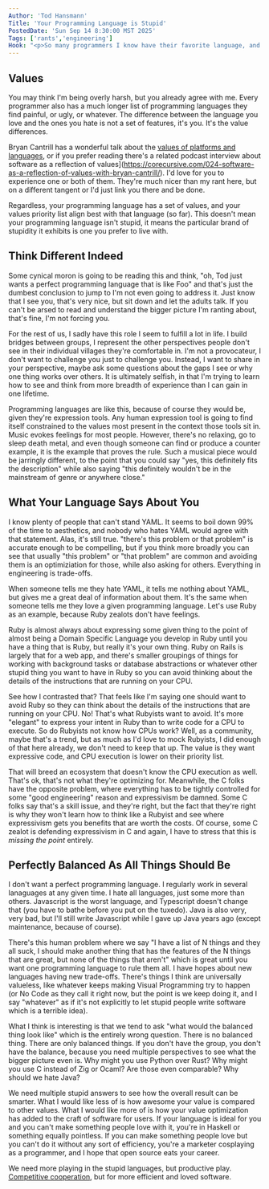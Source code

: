 ```yaml
---
Author: 'Tod Hansmann'
Title: 'Your Programming Language is Stupid'
PostedDate: 'Sun Sep 14 8:30:00 MST 2025'
Tags: ['rants','engineering']
Hook: "<p>So many programmers I know have their favorite language, and they really, really want to sell me on the virtues of it. The problem, every time, is that their programming language is stupid, and so is yours. It doesn't matter what it is, it's a stupid one. I know, because there aren't any programming languages that aren't stupid. There's no panacea, no golden balanced ratio. Especially yours.</p>"
---
```

## Values

You may think I'm being overly harsh, but you already agree with me. Every programmer also has a much longer list of programming languages they find painful, or ugly, or whatever. The difference between the language you love and the ones you hate is not a set of features, it's you. It's the value differences.

Bryan Cantrill has a wonderful talk about the [values of platforms and languages](https://www.youtube.com/watch?v=2wZ1pCpJUIM), or if you prefer reading there's a related podcast interview about software as a reflection of values](https://corecursive.com/024-software-as-a-reflection-of-values-with-bryan-cantrill/). I'd love for you to experience one or both of them. They're much nicer than my rant here, but on a different tangent or I'd just link you there and be done.

Regardless, your programming language has a set of values, and your values priority list align best with that language (so far). This doesn't mean your programming language isn't stupid, it means the particular brand of stupidity it exhibits is one you prefer to live with.

## Think Different Indeed

Some cynical moron is going to be reading this and think, "oh, Tod just wants a perfect programming language that is like Foo" and that's just the dumbest conclusion to jump to I'm not even going to address it. Just know that I see you, that's very nice, but sit down and let the adults talk. If you can't be arsed to read and understand the bigger picture I'm ranting about, that's fine, I'm not forcing you.

For the rest of us, I sadly have this role I seem to fulfill a lot in life. I build bridges between groups, I represent the other perspectives people don't see in their individual villages they're comfortable in. I'm not a provocateur, I don't want to challenge you just to challenge you. Instead, I want to share in your perspective, maybe ask some questions about the gaps I see or why one thing works over others. It is ultimately selfish, in that I'm trying to learn how to see and think from more breadth of experience than I can gain in one lifetime.

Programming languages are like this, because of course they would be, given they're expression tools. Any human expression tool is going to find itself constrained to the values most present in the context those tools sit in. Music evokes feelings for most people. However, there's no relaxing, go to sleep death metal, and even though someone can find or produce a counter example, it is the example that proves the rule. Such a musical piece would be jarringly different, to the point that you could say "yes, this definitely fits the description" while also saying "this definitely wouldn't be in the mainstream of genre or anywhere close."

## What Your Language Says About You

I know plenty of people that can't stand YAML. It seems to boil down 99% of the time to aesthetics, and nobody who hates YAML would agree with that statement. Alas, it's still true. "there's this problem or that problem" is accurate enough to be compelling, but if you think more broadly you can see that usually "this problem" or "that problem" are common and avoiding them is an optimiziation for those, while also asking for others. Everything in engineering is trade-offs.

When someone tells me they hate YAML, it tells me nothing about YAML, but gives me a great deal of information about them. It's the same when someone tells me they love a given programming language. Let's use Ruby as an example, because Ruby zealots don't have feelings.

Ruby is almost always about expressing some given thing to the point of almost being a Domain Specific Language you develop in Ruby until you have a thing that is Ruby, but really it's your own thing. Ruby on Rails is largely that for a web app, and there's smaller groupings of things for working with background tasks or database abstractions or whatever other stupid thing you want to have in Ruby so you can avoid thinking about the details of the instructions that are running on your CPU.

See how I contrasted that? That feels like I'm saying one should want to avoid Ruby so they can think about the details of the instructions that are running on your CPU. No! That's what Rubyists want to avoid. It's more "elegant" to express your intent in Ruby than to write code for a CPU to execute. So do Rubyists not know how CPUs work? Well, as a community, maybe that's a trend, but as much as I'd love to mock Rubyists, I did enough of that here already, we don't need to keep that up. The value is they want expressive code, and CPU execution is lower on their priority list.

That will breed an ecosystem that doesn't know the CPU execution as well. That's ok, that's not what they're optimizing for. Meanwhile, the C folks have the opposite problem, where everything has to be tightly controlled for some "good engineering" reason and expressivism be damned. Some C folks say that's a skill issue, and they're right, but the fact that they're right is why they won't learn how to think like a Rubyist and see where expressivism gets you benefits that are worth the costs. Of course, some C zealot is defending expressivism in C and again, I have to stress that this is _missing the point_ entirely.

## Perfectly Balanced As All Things Should Be

I don't want a perfect programming language. I regularly work in several lanaguages at any given time. I hate all languages, just some more than others. Javascript is the worst language, and Typescript doesn't change that (you have to bathe before you put on the tuxedo). Java is also very, very bad, but I'll still write Javascript while I gave up Java years ago (except maintenance, because of course).

There's this human problem where we say "I have a list of N things and they all suck, I should make another thing that has the features of the N things that are great, but none of the things that aren't" which is great until you want one programming language to rule them all. I have hopes about new languages having new trade-offs. There's things I think are universally valueless, like whatever keeps making Visual Programming try to happen (or No Code as they call it right now, but the point is we keep doing it, and I say "whatever" as if it's not explicitly to let stupid people write software which is a terrible idea).

What I think is interesting is that we tend to ask "what would the balanced thing look like" which is the entirely wrong question. There is no balanced thing. There are only balanced things. If you don't have the group, you don't have the balance, because you need multiple perspectives to see what the bigger picture even is. Why might you use Python over Rust? Why might you use C instead of Zig or Ocaml? Are those even comparable? Why should we hate Java?

We need multiple stupid answers to see how the overall result can be smarter. What I would like less of is how awesome your value is compared to other values. What I would like more of is how your value optimization has added to the craft of software for users. If your language is ideal for you and you can't make something people love with it, you're in Haskell or something equally pointless. If you can make something people love but you can't do it without any sort of efficiency, you're a marketer cosplaying as a programmer, and I hope that open source eats your career.

We need more playing in the stupid languages, but productive play. [Competitive cooperation](/tnl-blog/competitive-cooperation-thoughts.html), but for more efficient and loved software.
